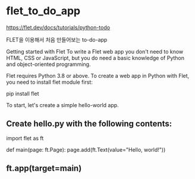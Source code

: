 # flet_to_do_app

https://flet.dev/docs/tutorials/python-todo

FLET을 이용해서 처음 만들어보는 to-do-app

Getting started with Flet
To write a Flet web app you don't need to know HTML, CSS or JavaScript, but you do need a basic knowledge of Python and object-oriented programming.

Flet requires Python 3.8 or above. To create a web app in Python with Flet, you need to install flet module first:

pip install flet

To start, let's create a simple hello-world app.

Create hello.py with the following contents:
-----------------------------------------
import flet as ft

def main(page: ft.Page):
    page.add(ft.Text(value="Hello, world!"))

ft.app(target=main)
------------------------------------------